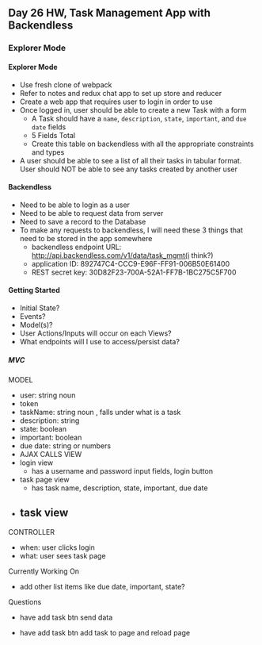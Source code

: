 ## Day 26 HW, Task Management App with Backendless
### Explorer Mode

#### Explorer Mode
- Use fresh clone of webpack
- Refer to notes and redux chat app to set up store and reducer
- Create a web app that requires user to login in order to use
- Once logged in, user should be able to create a new Task with a form
  - A Task should have a `name`, `description`, `state`, `important`, and `due date` fields
  - 5 Fields Total
  - Create this table on backendless with all the appropriate constraints and types
- A user should be able to see a list of all their tasks in tabular format. User should NOT be able to see any tasks created by another user

#### Backendless
- Need to be able to login as a user
- Need to be able to request data from server
- Need to save a record to the Database
- To make any requests to backendless, I will need these 3 things that need to be stored in the app somewhere
  - backendless endpoint URL:
    http://api.backendless.com/v1/data/task_mgmt(i think?)
  - application ID: 892747C4-CCC9-E96F-FF91-006B50E61400
  - REST secret key: 30D82F23-700A-52A1-FF7B-1BC275C5F700

#### Getting Started
- Initial State?
- Events?
- Model(s)?
- User Actions/Inputs will occur on each Views?
- What endpoints will I use to access/persist data?



##### MVC
MODEL
- user: string noun
- token
- taskName: string noun , falls under what is a task
- description: string
- state: boolean
- important: boolean
- due date: string or numbers
- AJAX CALLS
VIEW
- login view
  - has a username and password input fields, login button
- task page view
  - has task name, description, state, important, due date
- task view
  -

CONTROLLER
- when: user clicks login
- what: user sees task page

Currently Working On
- add other list items like due date, important, state?

Questions

- have add task btn send data

- have add task btn add task to page and reload page
